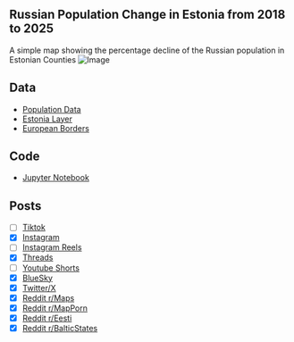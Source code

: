 ## Russian Population Change in Estonia from 2018 to 2025
A simple map showing the percentage decline of the Russian population in Estonian Counties
![Image](https://drive.google.com/uc?export=view&id=1jeWpKt_0F1fcv1T3rVVmYRJY6vNpXxS0)

## Data
* [Population Data](https://xgis.maaamet.ee/xgis2/service/14qni09/RV0222U.json)
* [Estonia Layer](https://geoportaal.maaamet.ee/eng/spatial-data/administrative-and-settlement-division-p312.html)
* [European Borders](https://ec.europa.eu/eurostat/web/gisco/geodata/administrative-units/countries)

## Code
* [Jupyter Notebook](FormatData.ipynb)

## Posts
- [ ] [Tiktok]()
- [x] [Instagram](https://www.instagram.com/p/DMNnQ3QsuDv/)
- [ ] [Instagram Reels]()
- [x] [Threads](https://www.threads.com/@vinemapper/post/DMNnRP6MBDn)
- [ ] [Youtube Shorts]()
- [x] [BlueSky](https://bsky.app/profile/vinemapper.bsky.social/post/3lu66ar2yqs2w)
- [x] [Twitter/X](https://x.com/VineMapper/status/1945857220714918371)
- [x] [Reddit r/Maps](https://www.reddit.com/r/Maps/comments/1m29e3s/percent_population_decline_in_ethnic_russians_by/)
- [x] [Reddit r/MapPorn](https://www.reddit.com/r/MapPorn/comments/1m29dyx/percent_population_decline_in_ethnic_russians_by/)
- [x] [Reddit r/Eesti](https://www.reddit.com/r/Eesti/comments/1m29gvn/percent_population_decline_in_ethnic_russians_by/)
- [x] [Reddit r/BalticStates](https://www.reddit.com/r/BalticStates/comments/1m29g80/percent_population_decline_in_ethnic_russians_by/)
